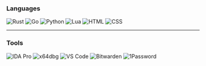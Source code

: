 
### Languages

![Rust](https://img.shields.io/badge/-Rust-000?logo=rust&logoColor=white) ![Go](https://img.shields.io/badge/-Go-00ADD8?logo=go&logoColor=white) ![Python](https://img.shields.io/badge/-Python-3776AB?logo=python&logoColor=white) ![Lua](https://img.shields.io/badge/-Lua-2C2D72?logo=lua&logoColor=white) ![HTML](https://img.shields.io/badge/-HTML5-E34F26?logo=html5&logoColor=white) ![CSS](https://img.shields.io/badge/-CSS3-1572B6?logo=css3&logoColor=white)

---

### Tools

![IDA Pro](https://img.shields.io/badge/IDA_Pro-blue) ![x64dbg](https://img.shields.io/badge/x64dbg-black) ![VS Code](https://img.shields.io/badge/-VSCode-007ACC?logo=visual-studio-code&logoColor=white) ![Bitwarden](https://img.shields.io/badge/-Bitwarden-175DDC?logo=bitwarden&logoColor=white) ![1Password](https://img.shields.io/badge/-1Password-0078C1?logo=1password&logoColor=white)
